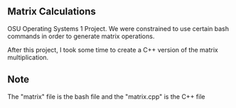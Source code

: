 ## Matrix Calculations

OSU Operating Systems 1 Project. We were constrained to use certain bash
commands in order to generate matrix operations.

After this project, I took some time to create a C++ version of the matrix multiplication.

## Note

The "matrix" file is the bash file and the "matrix.cpp" is the C++ file
